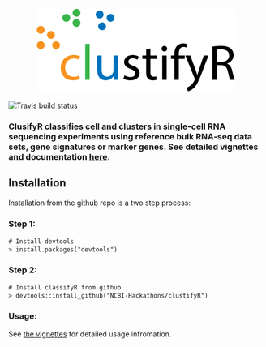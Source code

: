 <p align="center">
  <img src="/inst/logo/logo_transparent.png">
</p>

[![Travis build status](https://travis-ci.org/NCBI-Hackathons/clustifyR.svg?branch=master)](https://travis-ci.org/NCBI-Hackathons/clustifyR)

### ClusifyR classifies cell and clusters in single-cell RNA sequencing experiments using reference bulk RNA-seq data sets, gene signatures or marker genes. See detailed vignettes and documentation [here](https://ncbi-hackathons.github.io/clustifyR/).


## Installation
Installation from the github repo is a two step process:

### Step 1:
```
# Install devtools
> install.packages("devtools")
```

### Step 2:
```
# Install classifyR from github
> devtools::install_github("NCBI-Hackathons/clustifyR")
```

### Usage:

See [the vignettes](https://ncbi-hackathons.github.io/clustifyR/) for detailed usage infromation.
